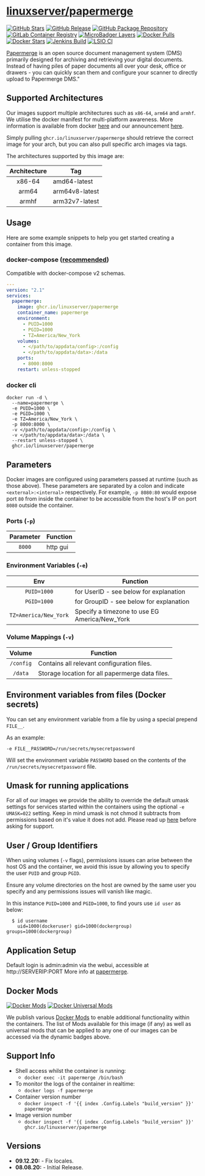 # [linuxserver/papermerge](https://github.com/linuxserver/docker-papermerge)

[![GitHub Stars](https://img.shields.io/github/stars/linuxserver/docker-papermerge.svg?color=94398d&labelColor=555555&logoColor=ffffff&style=for-the-badge&logo=github)](https://github.com/linuxserver/docker-papermerge)
[![GitHub Release](https://img.shields.io/github/release/linuxserver/docker-papermerge.svg?color=94398d&labelColor=555555&logoColor=ffffff&style=for-the-badge&logo=github)](https://github.com/linuxserver/docker-papermerge/releases)
[![GitHub Package Repository](https://img.shields.io/static/v1.svg?color=94398d&labelColor=555555&logoColor=ffffff&style=for-the-badge&label=linuxserver.io&message=GitHub%20Package&logo=github)](https://github.com/linuxserver/docker-papermerge/packages)
[![GitLab Container Registry](https://img.shields.io/static/v1.svg?color=94398d&labelColor=555555&logoColor=ffffff&style=for-the-badge&label=linuxserver.io&message=GitLab%20Registry&logo=gitlab)](https://gitlab.com/Linuxserver.io/docker-papermerge/container_registry)
[![MicroBadger Layers](https://img.shields.io/microbadger/layers/linuxserver/papermerge.svg?color=94398d&labelColor=555555&logoColor=ffffff&style=for-the-badge)](https://microbadger.com/images/linuxserver/papermerge "Get your own version badge on microbadger.com")
[![Docker Pulls](https://img.shields.io/docker/pulls/linuxserver/papermerge.svg?color=94398d&labelColor=555555&logoColor=ffffff&style=for-the-badge&label=pulls&logo=docker)](https://hub.docker.com/r/linuxserver/papermerge)
[![Docker Stars](https://img.shields.io/docker/stars/linuxserver/papermerge.svg?color=94398d&labelColor=555555&logoColor=ffffff&style=for-the-badge&label=stars&logo=docker)](https://hub.docker.com/r/linuxserver/papermerge)
[![Jenkins Build](https://img.shields.io/jenkins/build?labelColor=555555&logoColor=ffffff&style=for-the-badge&jobUrl=https%3A%2F%2Fci.linuxserver.io%2Fjob%2FDocker-Pipeline-Builders%2Fjob%2Fdocker-papermerge%2Fjob%2Fmaster%2F&logo=jenkins)](https://ci.linuxserver.io/job/Docker-Pipeline-Builders/job/docker-papermerge/job/master/)
[![LSIO CI](https://img.shields.io/badge/dynamic/yaml?color=94398d&labelColor=555555&logoColor=ffffff&style=for-the-badge&label=CI&query=CI&url=https%3A%2F%2Fci-tests.linuxserver.io%2Flinuxserver%2Fpapermerge%2Flatest%2Fci-status.yml)](https://ci-tests.linuxserver.io/linuxserver/papermerge/latest/index.html)

[Papermerge](https://www.papermerge.com/) is an open source document management system (DMS) primarily designed for archiving and retrieving your digital documents. Instead of having piles of paper documents all over your desk, office or drawers - you can quickly scan them and configure your scanner to directly upload to Papermerge DMS."


## Supported Architectures

Our images support multiple architectures such as `x86-64`, `arm64` and `armhf`. We utilise the docker manifest for multi-platform awareness. More information is available from docker [here](https://github.com/docker/distribution/blob/master/docs/spec/manifest-v2-2.md#manifest-list) and our announcement [here](https://blog.linuxserver.io/2019/02/21/the-lsio-pipeline-project/).

Simply pulling `ghcr.io/linuxserver/papermerge` should retrieve the correct image for your arch, but you can also pull specific arch images via tags.

The architectures supported by this image are:

| Architecture | Tag |
| :----: | --- |
| x86-64 | amd64-latest |
| arm64 | arm64v8-latest |
| armhf | arm32v7-latest |


## Usage

Here are some example snippets to help you get started creating a container from this image.

### docker-compose ([recommended](https://docs.linuxserver.io/general/docker-compose))

Compatible with docker-compose v2 schemas.

```yaml
---
version: "2.1"
services:
  papermerge:
    image: ghcr.io/linuxserver/papermerge
    container_name: papermerge
    environment:
      - PUID=1000
      - PGID=1000
      - TZ=America/New_York
    volumes:
      - </path/to/appdata/config>:/config
      - </path/to/appdata/data>:/data
    ports:
      - 8000:8000
    restart: unless-stopped
```

### docker cli

```
docker run -d \
  --name=papermerge \
  -e PUID=1000 \
  -e PGID=1000 \
  -e TZ=America/New_York \
  -p 8000:8000 \
  -v </path/to/appdata/config>:/config \
  -v </path/to/appdata/data>:/data \
  --restart unless-stopped \
  ghcr.io/linuxserver/papermerge
```


## Parameters

Docker images are configured using parameters passed at runtime (such as those above). These parameters are separated by a colon and indicate `<external>:<internal>` respectively. For example, `-p 8080:80` would expose port `80` from inside the container to be accessible from the host's IP on port `8080` outside the container.

### Ports (`-p`)

| Parameter | Function |
| :----: | --- |
| `8000` | http gui |


### Environment Variables (`-e`)

| Env | Function |
| :----: | --- |
| `PUID=1000` | for UserID - see below for explanation |
| `PGID=1000` | for GroupID - see below for explanation |
| `TZ=America/New_York` | Specify a timezone to use EG America/New_York |

### Volume Mappings (`-v`)

| Volume | Function |
| :----: | --- |
| `/config` | Contains all relevant configuration files. |
| `/data` | Storage location for all papermerge data files. |



## Environment variables from files (Docker secrets)

You can set any environment variable from a file by using a special prepend `FILE__`.

As an example:

```
-e FILE__PASSWORD=/run/secrets/mysecretpassword
```

Will set the environment variable `PASSWORD` based on the contents of the `/run/secrets/mysecretpassword` file.

## Umask for running applications

For all of our images we provide the ability to override the default umask settings for services started within the containers using the optional `-e UMASK=022` setting.
Keep in mind umask is not chmod it subtracts from permissions based on it's value it does not add. Please read up [here](https://en.wikipedia.org/wiki/Umask) before asking for support.


## User / Group Identifiers

When using volumes (`-v` flags), permissions issues can arise between the host OS and the container, we avoid this issue by allowing you to specify the user `PUID` and group `PGID`.

Ensure any volume directories on the host are owned by the same user you specify and any permissions issues will vanish like magic.

In this instance `PUID=1000` and `PGID=1000`, to find yours use `id user` as below:

```
  $ id username
    uid=1000(dockeruser) gid=1000(dockergroup) groups=1000(dockergroup)
```

## Application Setup

Default login is admin:admin via the webui, accessible at http://SERVERIP:PORT
More info at [papermerge](https://www.papermerge.com/).


## Docker Mods
[![Docker Mods](https://img.shields.io/badge/dynamic/yaml?color=94398d&labelColor=555555&logoColor=ffffff&style=for-the-badge&label=papermerge&query=%24.mods%5B%27papermerge%27%5D.mod_count&url=https%3A%2F%2Fraw.githubusercontent.com%2Flinuxserver%2Fdocker-mods%2Fmaster%2Fmod-list.yml)](https://mods.linuxserver.io/?mod=papermerge "view available mods for this container.") [![Docker Universal Mods](https://img.shields.io/badge/dynamic/yaml?color=94398d&labelColor=555555&logoColor=ffffff&style=for-the-badge&label=universal&query=%24.mods%5B%27universal%27%5D.mod_count&url=https%3A%2F%2Fraw.githubusercontent.com%2Flinuxserver%2Fdocker-mods%2Fmaster%2Fmod-list.yml)](https://mods.linuxserver.io/?mod=universal "view available universal mods.")

We publish various [Docker Mods](https://github.com/linuxserver/docker-mods) to enable additional functionality within the containers. The list of Mods available for this image (if any) as well as universal mods that can be applied to any one of our images can be accessed via the dynamic badges above.


## Support Info

* Shell access whilst the container is running:
  * `docker exec -it papermerge /bin/bash`
* To monitor the logs of the container in realtime:
  * `docker logs -f papermerge`
* Container version number
  * `docker inspect -f '{{ index .Config.Labels "build_version" }}' papermerge`
* Image version number
  * `docker inspect -f '{{ index .Config.Labels "build_version" }}' ghcr.io/linuxserver/papermerge`

## Versions

* **09.12.20:** - Fix locales.
* **08.08.20:** - Initial Release.
